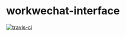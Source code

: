 # workwechat-interface
[![travis-ci](https://api.travis-ci.org/whitexie/workwechat-interface.svg?branch=master)](https://travis-ci.org/whitexie/workwechat-interface)
